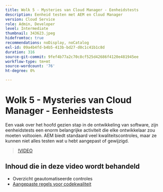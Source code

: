 ```yaml
---
title: Wolk 5 - Mysteries van Cloud Manager - Eenheidstests
description: Eenheid testen met AEM en Cloud Manager
version: Cloud Service
role: Admin, Developer
level: Intermediate
thumbnail: 343623.jpeg
hidefromtoc: true
recommendations: noDisplay, noCatalog
exl-id: 09a4b4fd-b4b5-413b-bd27-d0c1c41b1c8d
duration: 316
source-git-commit: 9fef4b77a2c70c8cf525d42686f4120e481945ee
workflow-type: tm+mt
source-wordcount: '76'
ht-degree: 0%

---
```


# Wolk 5 - Mysteries van Cloud Manager - Eenheidstests

Een vaak over het hoofd gezien stap in de ontwikkeling van software, zijn eenheidstests een enorm belangrijke activiteit die elke ontwikkelaar zou moeten voltooien. AEM biedt standaard veel kwaliteitscontroles, maar ze kunnen niet alles testen wat u hebt aangepast of gewijzigd.

>[!VIDEO](https://video.tv.adobe.com/v/343623?quality=12&learn=on)

## Inhoud die in deze video wordt behandeld

+ Overzicht geautomatiseerde controles
+ [Aangepaste regels voor codekwaliteit](https://experienceleague.adobe.com/docs/experience-manager-cloud-service/content/implementing/using-cloud-manager/test-results/custom-code-quality-rules.html)
